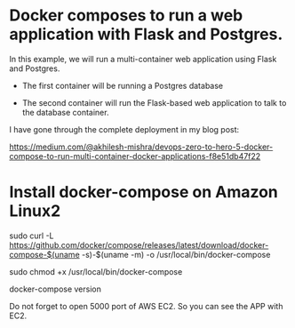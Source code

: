 # Docker composes to run a web application with Flask and Postgres.

In this example, we will run a multi-container web application using Flask and Postgres.

- The first container will be running a Postgres database

- The second container will run the Flask-based web application to talk to the database container.


I have gone through the complete deployment in my blog post:

https://medium.com/@akhilesh-mishra/devops-zero-to-hero-5-docker-compose-to-run-multi-container-docker-applications-f8e51db47f22


# Install docker-compose on Amazon Linux2 

sudo curl -L https://github.com/docker/compose/releases/latest/download/docker-compose-$(uname -s)-$(uname -m) -o /usr/local/bin/docker-compose

sudo chmod +x /usr/local/bin/docker-compose

docker-compose version

Do not forget to open 5000 port of AWS EC2. So you can see the APP with EC2.